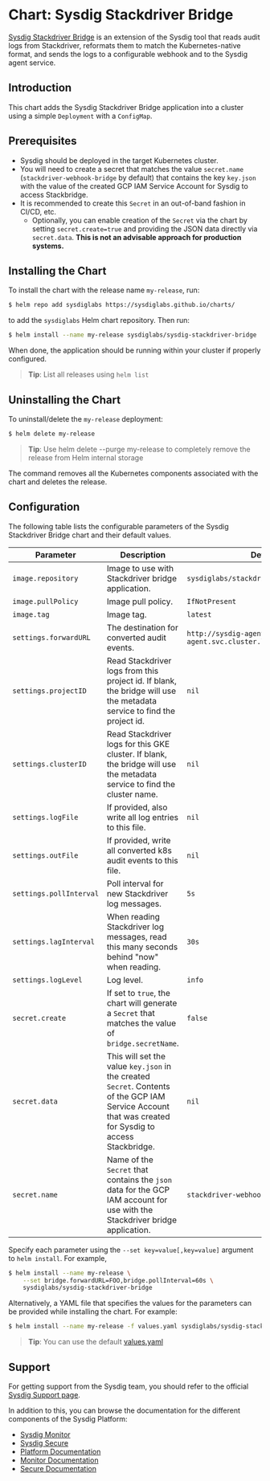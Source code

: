 # Chart: Sysdig Stackdriver Bridge

[Sysdig Stackdriver Bridge](https://docs.sysdig.com/en/kubernetes-audit-logging.html#UUID-f62c275e-389a-317f-2079-2c61d1f282a7_UUID-ded20060-405c-1f5f-4b3f-c18d20b5668d) is an extension of the Sysdig tool that reads audit logs from Stackdriver, reformats them to match the Kubernetes-native format, and sends the logs to a configurable webhook and to the Sysdig agent service.

## Introduction

This chart adds the Sysdig Stackdriver Bridge application into a cluster using a simple `Deployment` with a `ConfigMap`.

## Prerequisites

- Sysdig should be deployed in the target Kubernetes cluster.
- You will need to create a secret that matches the value `secret.name` (`stackdriver-webhook-bridge` by default) that contains the key `key.json` with the value of the created GCP IAM Service Account for Sysdig to access Stackbridge.
- It is recommended to create this `Secret` in an out-of-band fashion in CI/CD, etc.
  - Optionally, you can enable creation of the `Secret` via the chart by setting `secret.create=true` and providing the JSON data directly via `secret.data`. **This is not an advisable approach for production systems.**

## Installing the Chart

To install the chart with the release name `my-release`, run:

```bash
$ helm repo add sysdiglabs https://sysdiglabs.github.io/charts/
```

to add the `sysdiglabs` Helm chart repository. Then run:

```bash
$ helm install --name my-release sysdiglabs/sysdig-stackdriver-bridge
```

When done, the application should be running within your cluster if properly configured.

> **Tip**: List all releases using `helm list`

## Uninstalling the Chart

To uninstall/delete the `my-release` deployment:

```bash
$ helm delete my-release
```

> **Tip**: Use helm delete --purge my-release to completely remove the release from Helm internal storage

The command removes all the Kubernetes components associated with the chart and deletes the release.

## Configuration

The following table lists the configurable parameters of the Sysdig Stackdriver Bridge chart and their default values.

| Parameter               | Description                                                                                                                                            | Default                                                             |
| ----------------------- | ------------------------------------------------------------------------------------------------------------------------------------------------------ | ------------------------------------------------------------------- |
| `image.repository`      | Image to use with Stackdriver bridge application.                                                                                                      | `sysdiglabs/stackdriver-webhook-bridge`                             |
| `image.pullPolicy`      | Image pull policy.                                                                                                                                     | `IfNotPresent`                                                      |
| `image.tag`             | Image tag.                                                                                                                                             | `latest`                                                            |
| `settings.forwardURL`   | The destination for converted audit events.                                                                                                            | `http://sysdig-agent.sysdig-agent.svc.cluster.local:7765/k8s_audit` |
| `settings.projectID`    | Read Stackdriver logs from this project id. If blank, the bridge will use the metadata service to find the project id.                                 | `nil`                                                               |
| `settings.clusterID`    | Read Stackdriver logs for this GKE cluster. If blank, the bridge will use the metadata service to find the cluster name.                               | `nil`                                                               |
| `settings.logFile`      | If provided, also write all log entries to this file.                                                                                                  | `nil`                                                               |
| `settings.outFile`      | If provided, write all converted k8s audit events to this file.                                                                                        | `nil`                                                               |
| `settings.pollInterval` | Poll interval for new Stackdriver log messages.                                                                                                        | `5s`                                                                |
| `settings.lagInterval`  | When reading Stackdriver log messages, read this many seconds behind "now" when reading.                                                               | `30s`                                                               |
| `settings.logLevel`     | Log level.                                                                                                                                             | `info`                                                              |
| `secret.create`         | If set to `true`, the chart will generate a `Secret` that matches the value of `bridge.secretName`.                                                    | `false`                                                             |
| `secret.data`           | This will set the value `key.json` in the created `Secret`. Contents of the GCP IAM Service Account that was created for Sysdig to access Stackbridge. | `nil`                                                               |
| `secret.name`           | Name of the `Secret` that contains the `json` data for the GCP IAM account for use with the Stackdriver bridge application.                            | `stackdriver-webhook-bridge`                                        |

Specify each parameter using the `--set key=value[,key=value]` argument to `helm install`. For example,

```bash
$ helm install --name my-release \
    --set bridge.forwardURL=FOO,bridge.pollInterval=60s \
    sysdiglabs/sysdig-stackdriver-bridge
```

Alternatively, a YAML file that specifies the values for the parameters can be provided while installing the chart. For example:

```bash
$ helm install --name my-release -f values.yaml sysdiglabs/sysdig-stackdriver-bridge
```

> **Tip**: You can use the default [values.yaml](values.yaml)

## Support

For getting support from the Sysdig team, you should refer to the official [Sysdig Support page](https://sysdig.com/support).

In addition to this, you can browse the documentation for the different
components of the Sysdig Platform:

* [Sysdig Monitor](https://app.sysdigcloud.com)
* [Sysdig Secure](https://secure.sysdig.com)
* [Platform Documentation](https://docs.sysdig.com/en/sysdig-platform.html)
* [Monitor Documentation](https://docs.sysdig.com/en/sysdig-monitor.html)
* [Secure Documentation](https://docs.sysdig.com/en/sysdig-secure.html)
